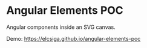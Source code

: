 # Angular Elements POC

Angular components inside an SVG canvas.

Demo: https://elcsiga.github.io/angular-elements-poc